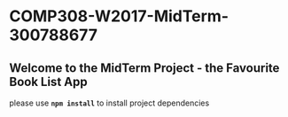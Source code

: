 # COMP308-W2017-MidTerm-300788677

## Welcome to the MidTerm Project - the Favourite Book List App

please use **`npm install`** to install project dependencies
